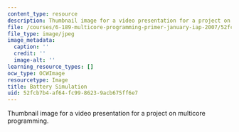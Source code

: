 ```yaml
---
content_type: resource
description: Thumbnail image for a video presentation for a project on multicore programming.
file: /courses/6-189-multicore-programming-primer-january-iap-2007/52fcb7b4af64fc9986239acb675ff6e7_p2.jpg
file_type: image/jpeg
image_metadata:
  caption: ''
  credit: ''
  image-alt: ''
learning_resource_types: []
ocw_type: OCWImage
resourcetype: Image
title: Battery Simulation
uid: 52fcb7b4-af64-fc99-8623-9acb675ff6e7
---
```

Thumbnail image for a video presentation for a project on multicore programming.